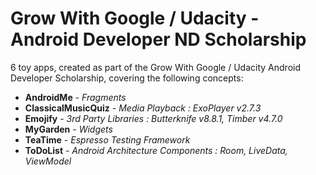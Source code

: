 # Grow With Google / Udacity - Android Developer ND Scholarship
6 toy apps, created as part of the Grow With Google / Udacity Android Developer Scholarship, covering the following concepts:

+ __AndroidMe__ - *Fragments*
+ __ClassicalMusicQuiz__ - *Media Playback : ExoPlayer v2.7.3*
+ __Emojify__ - *3rd Party Libraries : Butterknife v8.8.1, Timber v4.7.0*
+ __MyGarden__ - *Widgets*
+ __TeaTime__ - *Espresso Testing Framework*
+ __ToDoList__ - *Android Architecture Components : Room, LiveData, ViewModel*
